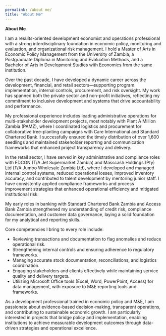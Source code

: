 ```yaml
---
permalink: /about me/
title: "About Me"
---
```


**About Me**

I am a results-oriented development economist and operations professional with a strong interdisciplinary foundation in economic policy, monitoring and evaluation, and organizational risk management. I hold a Master of Arts in Economic Policy Management from the University of Zambia, a Postgraduate Diploma in Monitoring and Evaluation Methods, and a Bachelor of Arts in Development Studies with Economics from the same institution.

Over the past decade, I have developed a dynamic career across the development, financial, and retail sectors—supporting program implementation, internal controls, procurement, and risk oversight. My work has spanned both the private sector and non-profit initiatives, reflecting my commitment to inclusive development and systems that drive accountability and performance.

My professional experience includes leading administrative operations for multi-stakeholder development projects, most notably with Plant A Million Zambia (PAMZ), where I coordinated logistics and procurement for collaborative tree-planting campaigns with Care International and Standard Chartered Bank. I successfully ensured the timely distribution of over 1,600 seedlings and maintained stakeholder reporting and communication frameworks that enhanced project transparency and delivery.

In the retail sector, I have served in key administrative and compliance roles with EDCON (T/A Jet Supermarket Zambia) and Masscash Holdings (Pty) Ltd (T/A Jumbo Wholesale Zambia Ltd), where I developed and managed internal control systems, reduced operational losses, improved inventory accuracy, and contributed to talent development by mentoring junior staff. I have consistently applied compliance frameworks and process improvement strategies that enhanced operational efficiency and mitigated institutional risk.

My early roles in banking with Standard Chartered Bank Zambia and Access Bank Zambia strengthened my understanding of credit risk, compliance documentation, and customer data governance, laying a solid foundation for my analytical and reporting skills.

Core competencies I bring to every role include:

- Reviewing transactions and documentation to flag anomalies and reduce operational risk.
- Strengthening internal controls and ensuring adherence to regulatory frameworks.
- Managing accurate stock documentation, reconciliations, and logistics coordination.
- Engaging stakeholders and clients effectively while maintaining service quality and delivery targets.
- Utilizing Microsoft Office tools (Excel, Word, PowerPoint, Access) for data management, with exposure to M&E reporting tools and frameworks.

As a development professional trained in economic policy and M&E, I am passionate about evidence-based decision-making, transparent operations, and contributing to sustainable economic growth. I am particularly interested in projects that bridge policy and implementation, enabling institutions to achieve measurable development outcomes through data-driven strategies and operational excellence.
